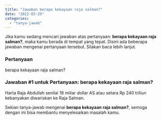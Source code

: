```yaml
---
title: "Jawaban berapa kekayaan raja salman?"
date: "2022-03-29"
categories: 
  - "tanya-jawab"
---
```


Jika kamu sedang mencari jawaban atas pertanyaan: **berapa kekayaan raja salman?**, maka kamu berada di tempat yang tepat. Disini ada beberapa jawaban mengenai pertanyaan tersebut. Silakan baca lebih lanjut.

### Pertanyaan

berapa kekayaan raja salman?  

### Jawaban #1 untuk Pertanyaan: berapa kekayaan raja salman?  

Harta Raja Abdullah senilai 18 miliar dollar AS atau setara Rp 240 triliun kebanyakan diwariskan ke Raja Salman.

Sekian tanya-jawab mengenai **berapa kekayaan raja salman?**, semoga dengan ini bisa membantu menyelesaikan masalah kamu.
